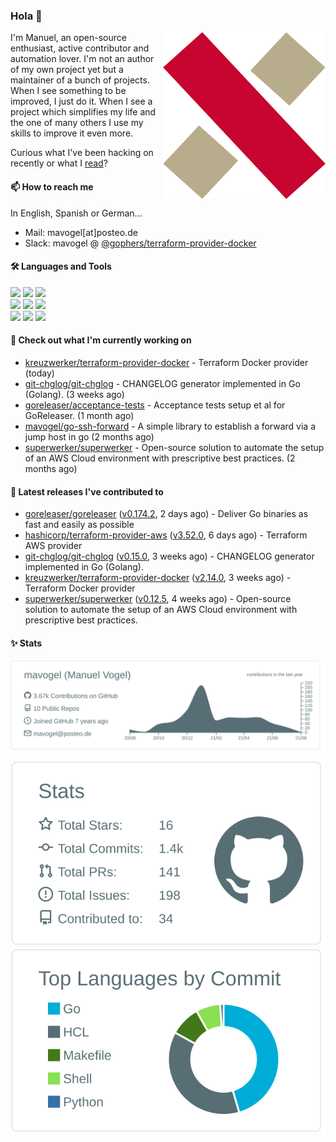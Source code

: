 ### Hola 👋

<img align="right" src="https://raw.githubusercontent.com/kreuzwerkerbot/kreuzwerkerbot/master/assets/xw.png" width="260">

I'm Manuel, an open-source enthusiast, active contributor and automation lover. I'm not an author of my own project 
yet but a maintainer of a bunch of projects. When I see something to be improved, I just do it. When I see a project
which simplifies my life and the one of many others I use my skills to improve it even more.

Curious what I've been hacking on recently or what I [read](https://www.goodreads.com/user/show/128554892-manuel-vogel)?

#### 📫 How to reach me
In English, Spanish or German...

- Mail: mavogel[at]posteo.de
- Slack: mavogel @ [@gophers/terraform-provider-docker](https://gophers.slack.com/archives/C01G9TN5V36)

#### 🛠 Languages and Tools
<p>

  <code><img width="10%" src="https://www.vectorlogo.zone/logos/golang/golang-horizontal.svg"></code>
  <code><img width="10%" src="https://www.vectorlogo.zone/logos/typescriptlang/typescriptlang-official.svg"></code>
  <code><img width="10%" src="https://www.vectorlogo.zone/logos/nodejs/nodejs-horizontal.svg"></code>
  <br />
  <code><img width="10%" src="https://www.vectorlogo.zone/logos/amazon_aws/amazon_aws-ar21.svg"></code>
  <code><img width="10%" src="https://www.vectorlogo.zone/logos/terraformio/terraformio-ar21.svg"></code>
  <code><img width="10%" src="https://www.vectorlogo.zone/logos/gnu_bash/gnu_bash-ar21.svg"></code>
  <br />
  <code><img width="10%" src="https://www.vectorlogo.zone/logos/kubernetes/kubernetes-ar21.svg"></code>
  <code><img width="10%" src="https://www.vectorlogo.zone/logos/docker/docker-ar21.svg"></code>
  <code><img width="10%" src="https://www.vectorlogo.zone/logos/containerdio/containerdio-ar21.svg"></code>
  <br />
 
</p>

#### 👷 Check out what I'm currently working on

- [kreuzwerker/terraform-provider-docker](https://github.com/kreuzwerker/terraform-provider-docker) - Terraform Docker provider (today)
- [git-chglog/git-chglog](https://github.com/git-chglog/git-chglog) - CHANGELOG generator implemented in Go (Golang). (3 weeks ago)
- [goreleaser/acceptance-tests](https://github.com/goreleaser/acceptance-tests) - Acceptance tests setup et al for GoReleaser. (1 month ago)
- [mavogel/go-ssh-forward](https://github.com/mavogel/go-ssh-forward) - A simple library to establish a forward via a jump host in go (2 months ago)
- [superwerker/superwerker](https://github.com/superwerker/superwerker) - Open-source solution to automate the setup of an AWS Cloud environment with prescriptive best practices.  (2 months ago)

#### 🔭 Latest releases I've contributed to

- [goreleaser/goreleaser](https://github.com/goreleaser/goreleaser) ([v0.174.2](https://github.com/goreleaser/goreleaser/releases/tag/v0.174.2), 2 days ago) - Deliver Go binaries as fast and easily as possible
- [hashicorp/terraform-provider-aws](https://github.com/hashicorp/terraform-provider-aws) ([v3.52.0](https://github.com/hashicorp/terraform-provider-aws/releases/tag/v3.52.0), 6 days ago) - Terraform AWS provider
- [git-chglog/git-chglog](https://github.com/git-chglog/git-chglog) ([v0.15.0](https://github.com/git-chglog/git-chglog/releases/tag/v0.15.0), 3 weeks ago) - CHANGELOG generator implemented in Go (Golang).
- [kreuzwerker/terraform-provider-docker](https://github.com/kreuzwerker/terraform-provider-docker) ([v2.14.0](https://github.com/kreuzwerker/terraform-provider-docker/releases/tag/v2.14.0), 3 weeks ago) - Terraform Docker provider
- [superwerker/superwerker](https://github.com/superwerker/superwerker) ([v0.12.5](https://github.com/superwerker/superwerker/releases/tag/v0.12.5), 4 weeks ago) - Open-source solution to automate the setup of an AWS Cloud environment with prescriptive best practices. 
#### ✨ Stats

[![](https://raw.githubusercontent.com/mavogel/mavogel/master/profile-summary-card-output/default/0-profile-details.svg)](https://github.com/vn7n24fzkq/github-profile-summary-cards)

[![](https://raw.githubusercontent.com/mavogel/mavogel/master/profile-summary-card-output/default/3-stats.svg)](https://github.com/vn7n24fzkq/github-profile-summary-cards)
[![](https://raw.githubusercontent.com/mavogel/mavogel/master/profile-summary-card-output/default/2-most-commit-language.svg)](https://github.com/vn7n24fzkq/github-profile-summary-cards)


